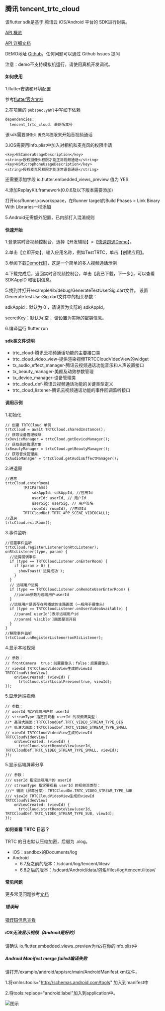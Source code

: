 ## 腾讯 tencent_trtc_cloud

该flutter sdk是基于 腾讯云 iOS/Android 平台的 SDK进行封装。

[API 概览](https://github.com/c1avie/trtc_demo/blob/master/API.md)

[API 详细文档](https://pub.dev/documentation/tencent_trtc_cloud/latest/index.html)

DEMO地址 [Github](https://github.com/c1avie/trtc_demo)，任何问题可以通过 Github Issues 提问

注意：demo不支持模拟机运行，请使用真机开发调试。

#### 如何使用

1.flutter安装和环境配置

参考[flutter官方文档](https://flutter.cn/docs/get-started/install)

2.在项目的 `pubspec.yaml`中写如下依赖
```
dependencies:
  tencent_trtc_cloud: 最新版本号
```
该sdk需要`摄像头` `麦克风`权限来开始音视频通话

3.iOS需要再Info.plist中加入对相机和麦克风的权限申请
```
<key>NSCameraUsageDescription</key>
<string>授权摄像头权限才能正常视频通话</string>
<key>NSMicrophoneUsageDescription</key>
<string>授权麦克风权限才能正常语音通话</string>
```
还需要添加字段 io.flutter.embedded_views_preview 值为 YES

4.添加ReplayKit.framework(0.0.6及以下版本需要添加)

打开ios/Runner.xcworkspace，在Runner target的Build Phases > Link Binary With Libraries一栏添加

5.Android无需额外配置，已内部打入混淆规则

#### 快速开始

1.登录实时音视频控制台，选择【开发辅助】>【[快速跑通Demo](https://console.cloud.tencent.com/trtc/quickstart)】。

2.单击【立即开始】，输入应用名称，例如TestTRTC，单击【创建应用】。

3.参阅下载[Demo代码](https://github.com/c1avie/trtc_demo)，这是一个简单的多人视频通话示例

4.下载完成后，返回实时音视频控制台，单击【我已下载，下一步】，可以查看 SDKAppID 和密钥信息。

5.找到并打开/example/lib/debug/GenerateTestUserSig.dart文件。
设置GenerateTestUserSig.dart文件中的相关参数：

sdkAppId：默认为 0 ，请设置为实际的 sdkAppId。

secretKey：默认为 空 ，请设置为实际的密钥信息。

6.编译运行 flutter run

#### sdk类文件说明

* trtc_cloud-腾讯云视频通话功能的主要接口类
* trtc_cloud_video_view-提供渲染视频TRTCCloudVideoView的widget
* tx_audio_effect_manager-腾讯云视频通话功能音乐和人声设置接口
* tx_beauty_manager-美颜及动效参数管理
* tx_device_manager-设备管理类
* trtc_cloud_def-腾讯云视频通话功能的关键类型定义
* trtc_cloud_listener-腾讯云视频通话功能的事件回调监听接口

#### 调用示例

1.初始化
```
// 创建 TRTCCloud 单例
trtcCloud = await TRTCCloud.sharedInstance();
// 获取设备管理模块
txDeviceManager = trtcCloud.getDeviceManager();
// 获取美颜管理对象
txBeautyManager = trtcCloud.getBeautyManager();
// 获取音效管理类
txAudioManager = trtcCloud.getAudioEffectManager();
```

2.进退房
```
//进房
trtcCloud.enterRoom(
        TRTCParams(
            sdkAppId: sdkAppId, //应用Id
            userId: userId, // 用户Id
            userSig: userSig, // 用户签名
            roomId: roomId), //房间Id
        TRTCCloudDef.TRTC_APP_SCENE_VIDEOCALL);
//退房
trtcCloud.exitRoom();
```

3.事件监听
```
//设置事件监听
trtcCloud.registerListener(onRtcListener);
onRtcListener(type, param) {
  //进房回调事件
  if (type == TRTCCloudListener.onEnterRoom) {
    if (param > 0) {
      showToast('进房成功');
    }
  }
  // 远端用户进房
  if (type == TRTCCloudListener.onRemoteUserEnterRoom) {
    //param参数为远端用户userId
  }
  //远端用户是否存在可播放的主路画面（一般用于摄像头）
  if (type == TRTCCloudListener.onUserVideoAvailable) {
    //param['userId']表示远端用户id
    //param['visible']画面是否开启
  }
}
//移除事件监听
trtcCloud.unRegisterListener(onRtcListener);
```

4.显示本地视频
```
// 参数：
// frontCamera	true：前置摄像头；false：后置摄像头
// viewId TRTCCloudVideoView生成的viewId
TRTCCloudVideoView(
    onViewCreated: (viewId) {
      trtcCloud.startLocalPreview(true, viewId);
});
```

5.显示远端视频

```
// 参数：
// userId 指定远端用户的 userId
// streamType 指定要观看 userId 的视频流类型：
//* 高清大画面：TRTCCloudDef.TRTC_VIDEO_STREAM_TYPE_BIG
//* 低清大画面：TRTCCloudDef.TRTC_VIDEO_STREAM_TYPE_SMALL
// viewId TRTCCloudVideoView生成的viewId
TRTCCloudVideoView(
    onViewCreated: (viewId) {
      trtcCloud.startRemoteView(userId, TRTCCloudDef.TRTC_VIDEO_STREAM_TYPE_SMALL, viewId);
});
```

5.显示远端屏幕分享

```
/// 参数：
/// userId 指定远端用户的 userId
/// streamType 指定要观看 userId 的视频流类型：
///* 辅流（屏幕分享）：TRTCCloudDe.TRTC_VIDEO_STREAM_TYPE_SUB
/// viewId TRTCCloudVideoView生成的viewId
TRTCCloudVideoView(
    onViewCreated: (viewId) {
      trtcCloud.startRemoteView(userId, TRTCCloudDef.TRTC_VIDEO_STREAM_TYPE_SUB, viewId);
});
```

#### 如何查看 TRTC 日志？
TRTC 的日志默认压缩加密，后缀为 .xlog。
* iOS：sandbox的Documents/log
* Android
  * 6.7及之前的版本：/sdcard/log/tencent/liteav
  * 6.8之后的版本：/sdcard/Android/data/包名/files/log/tencent/liteav/

#### 常见问题

更多常见问题参考[文档](https://github.com/c1avie/trtc_demo/blob/master/COMMON_ISSUE.md)

##### 错误码

[错误码信息查看](http://doc.qcloudtrtc.com/md_introduction_trtc_ErrorCodes.html)

##### iOS无法显示视频（Android是好的）

请确认 io.flutter.embedded_views_preview为`YES`在你的info.plist中

##### Android Manifest merge failed编译失败

请打开/example/android/app/src/main/AndroidManifest.xml文件。

1.将xmlns:tools="http://schemas.android.com/tools" 加入到manifest中

2.将tools:replace="android:label"加入到application中。

![图示](https://main.qcloudimg.com/raw/7a37917112831488423c1744f370c883.png)
